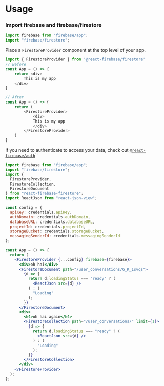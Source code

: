 # Usage

### Import firebase and firebase/firestore

```javascript
import firebase from "firebase/app";
import "firebase/firestore";
```



Place a `FirestoreProvider` component at the top level of your app. 

```javascript
import { FirestoreProvider } from '@react-firebase/firestore'
// Before
const App = () => {
    return <div>
        This is my app
    </div>
}

// After
const App = () => {
    return (
        <FirestoreProvider>
            <div>
            This is my app
            </div>
        </FirestoreProvider>
    )
}
```



If you need to authenticate to access your data, check out [`@react-firebase/auth`](../react-firebase-auth/)\`\`

```jsx
import firebase from "firebase/app";
import "firebase/firestore";
import {
  FirestoreProvider,
  FirestoreCollection,
  FirestoreDocument
} from "react-firebase-firestore";
import ReactJson from "react-json-view";

const config = {
  apiKey: credentials.apiKey,
  authDomain: credentials.authDomain,
  databaseURL: credentials.databaseURL,
  projectId: credentials.projectId,
  storageBucket: credentials.storageBucket,
  messagingSenderId: credentials.messagingSenderId
};

const App = () => {
  return (
    <FirestoreProvider {...config} firebase={firebase}>
      <div>oh hai</div>
      <FirestoreDocument path="/user_conversations/G_K_1svqs">
        {d => {
          return d.loadingStatus === "ready" ? (
            <ReactJson src={d} />
          ) : (
            "Loading"
          );
        }}
      </FirestoreDocument>
      <div>
        <h4>oh hai again</h4>
        <FirestoreCollection path="/user_conversations/" limit={1}>
          {d => {
            return d.loadingStatus === "ready" ? (
              <ReactJson src={d} />
            ) : (
              "Loading"
            );
          }}
        </FirestoreCollection>
      </div>
    </FirestoreProvider>
  );
};
```

